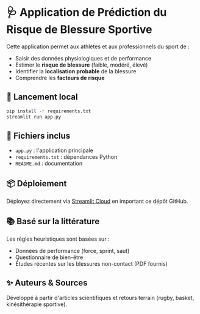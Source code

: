 
# 🩺 Application de Prédiction du Risque de Blessure Sportive

Cette application permet aux athlètes et aux professionnels du sport de :
- Saisir des données physiologiques et de performance
- Estimer le **risque de blessure** (faible, modéré, élevé)
- Identifier la **localisation probable** de la blessure
- Comprendre les **facteurs de risque**

## 🚀 Lancement local

```bash
pip install -r requirements.txt
streamlit run app.py
```

## 📁 Fichiers inclus

- `app.py` : l'application principale
- `requirements.txt` : dépendances Python
- `README.md` : documentation

## 📦 Déploiement

Déployez directement via [Streamlit Cloud](https://streamlit.io/cloud) en important ce dépôt GitHub.

## 📚 Basé sur la littérature

Les règles heuristiques sont basées sur :
- Données de performance (force, sprint, saut)
- Questionnaire de bien-être
- Études récentes sur les blessures non-contact (PDF fournis)

## ✨ Auteurs & Sources

Développé à partir d'articles scientifiques et retours terrain (rugby, basket, kinésithérapie sportive).
